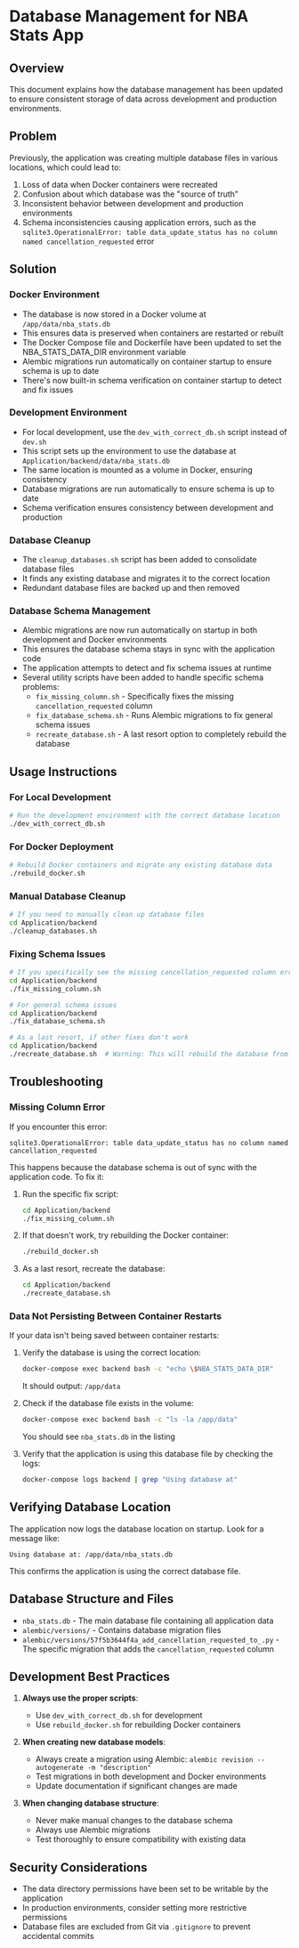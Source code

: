# Database Management for NBA Stats App

## Overview

This document explains how the database management has been updated to ensure consistent storage of data across development and production environments.

## Problem

Previously, the application was creating multiple database files in various locations, which could lead to:
1. Loss of data when Docker containers were recreated
2. Confusion about which database was the "source of truth"
3. Inconsistent behavior between development and production environments
4. Schema inconsistencies causing application errors, such as the `sqlite3.OperationalError: table data_update_status has no column named cancellation_requested` error

## Solution

### Docker Environment

- The database is now stored in a Docker volume at `/app/data/nba_stats.db`
- This ensures data is preserved when containers are restarted or rebuilt
- The Docker Compose file and Dockerfile have been updated to set the NBA_STATS_DATA_DIR environment variable
- Alembic migrations run automatically on container startup to ensure schema is up to date
- There's now built-in schema verification on container startup to detect and fix issues

### Development Environment

- For local development, use the `dev_with_correct_db.sh` script instead of `dev.sh`
- This script sets up the environment to use the database at `Application/backend/data/nba_stats.db`
- The same location is mounted as a volume in Docker, ensuring consistency
- Database migrations are run automatically to ensure schema is up to date
- Schema verification ensures consistency between development and production

### Database Cleanup

- The `cleanup_databases.sh` script has been added to consolidate database files
- It finds any existing database and migrates it to the correct location
- Redundant database files are backed up and then removed

### Database Schema Management

- Alembic migrations are now run automatically on startup in both development and Docker environments
- This ensures the database schema stays in sync with the application code
- The application attempts to detect and fix schema issues at runtime
- Several utility scripts have been added to handle specific schema problems:
  - `fix_missing_column.sh` - Specifically fixes the missing `cancellation_requested` column
  - `fix_database_schema.sh` - Runs Alembic migrations to fix general schema issues
  - `recreate_database.sh` - A last resort option to completely rebuild the database

## Usage Instructions

### For Local Development

```bash
# Run the development environment with the correct database location
./dev_with_correct_db.sh
```

### For Docker Deployment

```bash
# Rebuild Docker containers and migrate any existing database data
./rebuild_docker.sh
```

### Manual Database Cleanup

```bash
# If you need to manually clean up database files
cd Application/backend
./cleanup_databases.sh
```

### Fixing Schema Issues

```bash
# If you specifically see the missing cancellation_requested column error
cd Application/backend
./fix_missing_column.sh

# For general schema issues
cd Application/backend
./fix_database_schema.sh

# As a last resort, if other fixes don't work
cd Application/backend
./recreate_database.sh  # Warning: This will rebuild the database from scratch
```

## Troubleshooting

### Missing Column Error

If you encounter this error:
```
sqlite3.OperationalError: table data_update_status has no column named cancellation_requested
```

This happens because the database schema is out of sync with the application code. To fix it:

1. Run the specific fix script:
   ```bash
   cd Application/backend
   ./fix_missing_column.sh
   ```

2. If that doesn't work, try rebuilding the Docker container:
   ```bash
   ./rebuild_docker.sh
   ```

3. As a last resort, recreate the database:
   ```bash
   cd Application/backend
   ./recreate_database.sh
   ```

### Data Not Persisting Between Container Restarts

If your data isn't being saved between container restarts:

1. Verify the database is using the correct location:
   ```bash
   docker-compose exec backend bash -c "echo \$NBA_STATS_DATA_DIR"
   ```
   It should output: `/app/data`

2. Check if the database file exists in the volume:
   ```bash
   docker-compose exec backend bash -c "ls -la /app/data"
   ```
   You should see `nba_stats.db` in the listing

3. Verify that the application is using this database file by checking the logs:
   ```bash
   docker-compose logs backend | grep "Using database at"
   ```

## Verifying Database Location

The application now logs the database location on startup. Look for a message like:

```
Using database at: /app/data/nba_stats.db
```

This confirms the application is using the correct database file.

## Database Structure and Files

- `nba_stats.db` - The main database file containing all application data
- `alembic/versions/` - Contains database migration files
- `alembic/versions/57f5b3644f4a_add_cancellation_requested_to_.py` - The specific migration that adds the `cancellation_requested` column

## Development Best Practices

1. **Always use the proper scripts**:
   - Use `dev_with_correct_db.sh` for development
   - Use `rebuild_docker.sh` for rebuilding Docker containers

2. **When creating new database models**:
   - Always create a migration using Alembic: `alembic revision --autogenerate -m "description"`
   - Test migrations in both development and Docker environments
   - Update documentation if significant changes are made

3. **When changing database structure**:
   - Never make manual changes to the database schema
   - Always use Alembic migrations
   - Test thoroughly to ensure compatibility with existing data

## Security Considerations

- The data directory permissions have been set to be writable by the application
- In production environments, consider setting more restrictive permissions
- Database files are excluded from Git via `.gitignore` to prevent accidental commits
